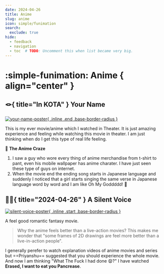 ```yaml
---
date: 2024-04-26
title: Anime
slug: anime
icon: simple/funimation
search:
  exclude: true
hide:
  - feedback
  - navigation
  - toc  # TODO: Uncomment this when list became very big.
---
```


# :simple-funimation: Anime { align="center" }

## :knot:{ title="In KOTA" } **Your Name**

[![your-name-poster](https://m.media-amazon.com/images/M/MV5BODRmZDVmNzUtZDA4ZC00NjhkLWI2M2UtN2M0ZDIzNDcxYThjL2ltYWdlXkEyXkFqcGdeQXVyNTk0MzMzODA@._V1_FMjpg_UY12000_.jpg "Go To IMDB"){ .inline .end .base-border-radius }](https://www.imdb.com/title/tt5311514/)

This is my ever movie/anime which I watched in Theater. It is just amazing experience and feeling while watching this movie in theater. I am just thinking when do I get this type of real life feeling.

:exploding_head: **The Anime Craze**

1. I saw a guy who wore every thing of anime merchandise from t-shirt to pant, even his mobile wallpaper has anime charater. I have just seen these type of guys on internet.
2. When the movie end the ending song starts in Japanese language and suddenly I noticed that a girl starts singing the same verse in Japanese language word by word and I am like Oh My Goddddd! :exploding_head:

## :deaf_woman:{ title="2024-04-26" } **A Silent Voice**

[![silent-voice-poster](https://m.media-amazon.com/images/M/MV5BMjc3OTVhYzItYmY2ZS00YjNmLTk2MmMtNDI0NDBkNTEwMmY3XkEyXkFqcGdeQXVyMTA4NjE0NjEy._V1_FMjpg_UY3000_.jpg "Go to IMDB"){ .inline .start .base-border-radius }](https://www.imdb.com/title/tt5323662/)

A feel good romantic fantasy movie.

> Why the anime feels better than a live-action movies? This makes me wonder that "some frames of 2D drawings are feel more better than a live-in-action people".

I generally perefer to watch explanation videos of anime movies and series but ==Priyanshu== suggested that  you should experience the whole movie. And now I am thinking "What The Fuck I had done :anguished:?" I have watched **Erased, I want to eat you Pancrease**.
